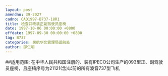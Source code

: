 ```yaml
---
layout: post
amendno: 39-2027
cadno: CAD1997-B737-18R1
title: 检查并改装正副驾驶员座椅
date: 1997-10-06 00:00:00 +0800
effdate: 1997-09-30 00:00:00 +0800
tag: B737
categories: 民航华北管理局适航处
author: 邵仁明
---
```


##适用范围:
在中华人民共和国注册的、装有IPECO公司生产的093型正、副驾驶员座椅，且座椅序号为21121(含)以前的所有波音737型飞机

